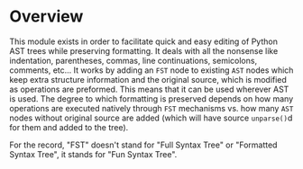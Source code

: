 # Overview

This module exists in order to facilitate quick and easy editing of Python AST trees while preserving formatting. It deals with all the nonsense like indentation, parentheses, commas, line continuations, semicolons, comments, etc... It works by adding an `FST` node to existing `AST` nodes which keep extra structure information and the original source, which is modified as operations are preformed. This means that it can be used wherever AST is used. The degree to which formatting is preserved depends on how many operations are executed natively through `FST` mechanisms vs. how many `AST` nodes without original source are added (which will have source `unparse()`d for them and added to the tree).
















For the record, "FST" doesn't stand for "Full Syntax Tree" or "Formatted Syntax Tree", it stands for "Fun Syntax Tree".
